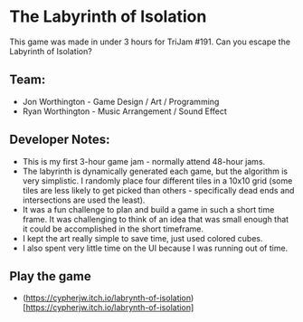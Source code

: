 # The Labyrinth of Isolation

This game was made in under 3 hours for TriJam #191.  Can you escape the Labyrinth of Isolation?

## Team:

- Jon Worthington - Game Design / Art / Programming 
- Ryan Worthington - Music Arrangement / Sound Effect

## Developer Notes:

- This is my first 3-hour game jam - normally attend 48-hour jams.
- The labyrinth is dynamically generated each game, but the algorithm is very simplistic.  I randomly place four different tiles in a 10x10 grid (some tiles are less likely to get picked than others - specifically dead ends and intersections are used the least).
- It was a fun challenge to plan and build a game in such a short time frame.  It was challenging to think of an idea that was small enough that it could be accomplished in the short timeframe.
- I kept the art really simple to save time, just used colored cubes.
- I also spent very little time on the UI because I was running out of time.

## Play the game

- (https://cypherjw.itch.io/labrynth-of-isolation)[https://cypherjw.itch.io/labrynth-of-isolation]

